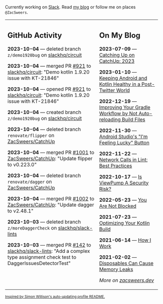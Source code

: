 Currently working on [Slack](https://slack.com/). Read [my blog](https://zacsweers.dev/) or follow me on places `@ZacSweers`.

<table><tr><td valign="top" width="60%">

## GitHub Activity
<!-- githubActivity starts -->
**2023-10-04** — deleted branch `z/demo1920bug` on [slackhq/circuit](https://github.com/slackhq/circuit)

**2023-10-04** — merged PR [#921](https://github.com/slackhq/circuit/pull/921) to [slackhq/circuit](https://github.com/slackhq/circuit): "Demo kotlin 1.9.20 issue with KT-21846"

**2023-10-04** — opened PR [#921](https://github.com/slackhq/circuit/pull/921) to [slackhq/circuit](https://github.com/slackhq/circuit): "Demo kotlin 1.9.20 issue with KT-21846"

**2023-10-04** — created branch `z/demo1920bug` on [slackhq/circuit](https://github.com/slackhq/circuit)

**2023-10-04** — deleted branch `renovate/flipper` on [ZacSweers/CatchUp](https://github.com/ZacSweers/CatchUp)

**2023-10-04** — merged PR [#1001](https://github.com/ZacSweers/CatchUp/pull/1001) to [ZacSweers/CatchUp](https://github.com/ZacSweers/CatchUp): "Update flipper to v0.223.0"

**2023-10-04** — deleted branch `renovate/dagger` on [ZacSweers/CatchUp](https://github.com/ZacSweers/CatchUp)

**2023-10-04** — merged PR [#1002](https://github.com/ZacSweers/CatchUp/pull/1002) to [ZacSweers/CatchUp](https://github.com/ZacSweers/CatchUp): "Update dagger to v2.48.1"

**2023-10-03** — deleted branch `z/moreDaggerCheck` on [slackhq/slack-lints](https://github.com/slackhq/slack-lints)

**2023-10-03** — merged PR [#142](https://github.com/slackhq/slack-lints/pull/142) to [slackhq/slack-lints](https://github.com/slackhq/slack-lints): "Add a complex type assignment check test to DaggerIssuesDetectorTest"
<!-- githubActivity ends -->
</td><td valign="top" width="40%">

## On My Blog
<!-- blog starts -->
**2023-07-09** — [Catching Up on CatchUp: 2023](https://www.zacsweers.dev/catching-up-on-catchup-2023/)

**2023-01-10** — [Keeping Android and Kotlin Healthy in a Post-Twitter World](https://www.zacsweers.dev/keeping-android-healthy/)

**2022-12-19** — [Improving Your Gradle Workflow by Not Auto-reloading Build Files](https://www.zacsweers.dev/improving-your-workflow-by-not-auto-reloading-build-files/)

**2022-11-30** — [Android Studio's "I'm Feeling Lucky" Button](https://www.zacsweers.dev/android-studios-im-feeling-lucky-button/)

**2022-11-22** — [Network Calls in Lint: Best Practices](https://www.zacsweers.dev/network-calls-in-lint-best-practices/)

**2022-10-17** — [Is ViewPump A Security Risk?](https://www.zacsweers.dev/is-viewpump-a-security-risk/)

**2022-05-23** — [You Are Not Blocked](https://www.zacsweers.dev/you-are-not-blocked/)

**2021-07-23** — [Optimizing Your Kotlin Build](https://www.zacsweers.dev/optimizing-your-kotlin-build/)

**2021-06-14** — [How I Work](https://www.zacsweers.dev/how-i-work/)

**2021-02-02** — [Disposables Can Cause Memory Leaks](https://www.zacsweers.dev/disposables-can-cause-memory-leaks/)
<!-- blog ends -->
_More on [zacsweers.dev](https://zacsweers.dev/)_
</td></tr></table>

<sub><a href="https://simonwillison.net/2020/Jul/10/self-updating-profile-readme/">Inspired by Simon Willison's auto-updating profile README.</a></sub>